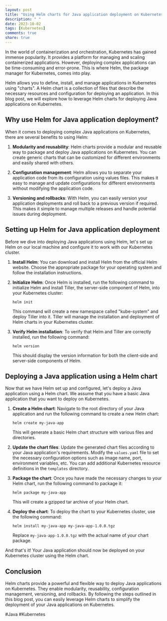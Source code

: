 ```yaml
---
layout: post
title: "Using Helm charts for Java application deployment on Kubernetes"
description: " "
date: 2023-10-02
tags: [Kubernetes]
comments: true
share: true
---
```


In the world of containerization and orchestration, Kubernetes has gained immense popularity. It provides a platform for managing and scaling containerized applications. However, deploying complex applications can be time-consuming and error-prone. This is where Helm, the package manager for Kubernetes, comes into play.

Helm allows you to define, install, and manage applications in Kubernetes using "charts". A Helm chart is a collection of files that describe the necessary resources and configuration for deploying an application. In this blog post, we will explore how to leverage Helm charts for deploying Java applications on Kubernetes.

## Why use Helm for Java application deployment?

When it comes to deploying complex Java applications on Kubernetes, there are several benefits to using Helm:

1. **Modularity and reusability**: Helm charts provide a modular and reusable way to package and deploy Java applications on Kubernetes. You can create generic charts that can be customized for different environments and easily shared with others.

2. **Configuration management**: Helm allows you to separate your application code from its configuration using values files. This makes it easy to manage and update configurations for different environments without modifying the application code.

3. **Versioning and rollbacks**: With Helm, you can easily version your application deployments and roll back to a previous version if required. This makes it simple to manage multiple releases and handle potential issues during deployment.

## Setting up Helm for Java application deployment

Before we dive into deploying Java applications using Helm, let's set up Helm on our local machine and configure it to work with our Kubernetes cluster.

1. **Install Helm**: You can download and install Helm from the official Helm website. Choose the appropriate package for your operating system and follow the installation instructions.

2. **Initialize Helm**: Once Helm is installed, run the following command to initialize Helm and install Tiller, the server-side component of Helm, into your Kubernetes cluster:
   ```
   helm init
   ```

   This command will create a new namespace called "kube-system" and deploy Tiller into it. Tiller will manage the installation and deployment of Helm charts in your Kubernetes cluster.

3. **Verify Helm installation**: To verify that Helm and Tiller are correctly installed, run the following command:
   ```
   helm version
   ```

   This should display the version information for both the client-side and server-side components of Helm.

## Deploying a Java application using a Helm chart

Now that we have Helm set up and configured, let's deploy a Java application using a Helm chart. We assume that you have a basic Java application that you want to deploy on Kubernetes.

1. **Create a Helm chart**: Navigate to the root directory of your Java application and run the following command to create a new Helm chart:
   ```
   helm create my-java-app
   ```

   This will generate a basic Helm chart structure with various files and directories.

2. **Update the chart files**: Update the generated chart files according to your Java application's requirements. Modify the `values.yaml` file to set the necessary configuration options such as image name, port, environment variables, etc. You can add additional Kubernetes resource definitions in the `templates` directory.

3. **Package the chart**: Once you have made the necessary changes to your Helm chart, run the following command to package it:
   ```
   helm package my-java-app
   ```

   This will create a gzipped tar archive of your Helm chart.

4. **Deploy the chart**: To deploy the chart to your Kubernetes cluster, use the following command:
   ```
   helm install my-java-app my-java-app-1.0.0.tgz
   ```

   Replace `my-java-app-1.0.0.tgz` with the actual name of your chart package.

And that's it! Your Java application should now be deployed on your Kubernetes cluster using the Helm chart.

## Conclusion

Helm charts provide a powerful and flexible way to deploy Java applications on Kubernetes. They enable modularity, reusability, configuration management, versioning, and rollbacks. By following the steps outlined in this blog post, you can easily leverage Helm charts to simplify the deployment of your Java applications on Kubernetes.

#Java #Kubernetes